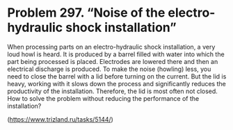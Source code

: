 # Problem 297. “Noise of the electro-hydraulic shock installation”

When processing parts on an electro-hydraulic shock installation, a very loud howl is heard. It is produced by a barrel filled with water into which the part being processed is placed. Electrodes are lowered there and then an electrical discharge is produced. To make the noise (howling) less, you need to close the barrel with a lid before turning on the current. But the lid is heavy, working with it slows down the process and significantly reduces the productivity of the installation. Therefore, the lid is most often not closed. How to solve the problem without reducing the performance of the installation?

(https://www.trizland.ru/tasks/5144/)